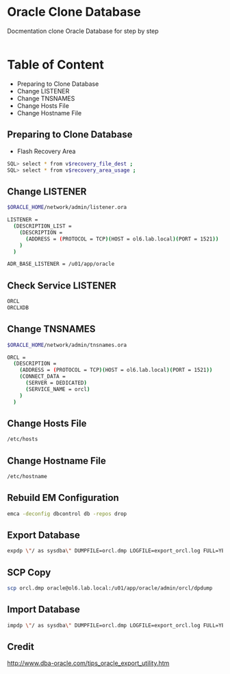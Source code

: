 # Oracle Clone Database
Docmentation clone Oracle Database for step by step
```bash

```

# Table of Content

* Preparing to Clone Database
* Change LISTENER
* Change TNSNAMES
* Change Hosts File
* Change Hostname File

## Preparing to Clone Database

* Flash Recovery Area
```bash
SQL> select * from v$recovery_file_dest ;
SQL> select * from v$recovery_area_usage ;
```

## Change LISTENER
```bash
$ORACLE_HOME/network/admin/listener.ora

LISTENER =
  (DESCRIPTION_LIST =
    (DESCRIPTION =
      (ADDRESS = (PROTOCOL = TCP)(HOST = ol6.lab.local)(PORT = 1521))
    )
  )

ADR_BASE_LISTENER = /u01/app/oracle
```

## Check Service LISTENER
```bash
ORCL
ORCLXDB
```

## Change TNSNAMES
```bash
$ORACLE_HOME/network/admin/tnsnames.ora

ORCL =
  (DESCRIPTION =
    (ADDRESS = (PROTOCOL = TCP)(HOST = ol6.lab.local)(PORT = 1521))
    (CONNECT_DATA =
      (SERVER = DEDICATED)
      (SERVICE_NAME = orcl)
    )
  )
```

## Change Hosts File
```bash
/etc/hosts
```

## Change Hostname File
```bash
/etc/hostname
```

## Rebuild EM Configuration
```bash
emca -deconfig dbcontrol db -repos drop
```

## Export Database
```bash
expdp \"/ as sysdba\" DUMPFILE=orcl.dmp LOGFILE=export_orcl.log FULL=YES ;
```

## SCP Copy
```bash
scp orcl.dmp oracle@ol6.lab.local:/u01/app/oracle/admin/orcl/dpdump
```

## Import Database
```bash
impdp \"/ as sysdba\" DUMPFILE=orcl.dmp LOGFILE=export_orcl.log FULL=YES ;
```

## Credit
http://www.dba-oracle.com/tips_oracle_export_utility.htm